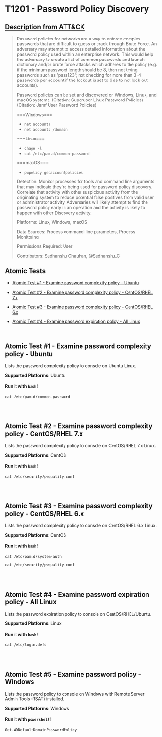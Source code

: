 # T1201 - Password Policy Discovery
## [Description from ATT&CK](https://attack.mitre.org/wiki/Technique/T1201)
<blockquote>Password policies for networks are a way to enforce complex passwords that are difficult to guess or crack through Brute Force. An adversary may attempt to access detailed information about the password policy used within an enterprise network. This would help the adversary to create a list of common passwords and launch dictionary and/or brute force attacks which adheres to the policy (e.g. if the minimum password length should be 8, then not trying passwords such as 'pass123'; not checking for more than 3-4 passwords per account if the lockout is set to 6 as to not lock out accounts).

Password policies can be set and discovered on Windows, Linux, and macOS systems. (Citation: Superuser Linux Password Policies) (Citation: Jamf User Password Policies)

===Windows===
* <code>net accounts</code>
* <code>net accounts /domain</code>

===Linux===
* <code>chage -l <username></code>
* <code>cat /etc/pam.d/common-password</code>

===macOS===
* <code>pwpolicy getaccountpolicies</code>

Detection: Monitor processes for tools and command line arguments that may indicate they're being used for password policy discovery. Correlate that activity with other suspicious activity from the originating system to reduce potential false positives from valid user or administrator activity. Adversaries will likely attempt to find the password policy early in an operation and the activity is likely to happen with other Discovery activity.

Platforms: Linux, Windows, macOS

Data Sources: Process command-line parameters, Process Monitoring

Permissions Required: User

Contributors: Sudhanshu Chauhan, @Sudhanshu_C</blockquote>

## Atomic Tests

- [Atomic Test #1 - Examine password complexity policy - Ubuntu](#atomic-test-1---examine-password-complexity-policy---ubuntu)

- [Atomic Test #2 - Examine password complexity policy - CentOS/RHEL 7.x](#atomic-test-2---examine-password-complexity-policy---centosrhel-7x)

- [Atomic Test #3 - Examine password complexity policy - CentOS/RHEL 6.x](#atomic-test-3---examine-password-complexity-policy---centosrhel-6x)

- [Atomic Test #4 - Examine password expiration policy - All Linux](#atomic-test-4---examine-password-expiration-policy---all-linux)


<br/>

## Atomic Test #1 - Examine password complexity policy - Ubuntu
Lists the password complexity policy to console on Ubuntu Linux.

**Supported Platforms:** Ubuntu


#### Run it with `bash`!
```
cat /etc/pam.d/common-password
```
<br/>
<br/>

## Atomic Test #2 - Examine password complexity policy - CentOS/RHEL 7.x
Lists the password complexity policy to console on CentOS/RHEL 7.x Linux.

**Supported Platforms:** CentOS


#### Run it with `bash`!
```
cat /etc/security/pwquality.conf
```
<br/>
<br/>

## Atomic Test #3 - Examine password complexity policy - CentOS/RHEL 6.x
Lists the password complexity policy to console on CentOS/RHEL 6.x Linux.

**Supported Platforms:** CentOS


#### Run it with `bash`!
```
cat /etc/pam.d/system-auth

cat /etc/security/pwquality.conf
```
<br/>
<br/>

## Atomic Test #4 - Examine password expiration policy - All Linux
Lists the password expiration policy to console on CentOS/RHEL/Ubuntu.

**Supported Platforms:** Linux


#### Run it with `bash`!
```
cat /etc/login.defs
```
<br/>
<br/>

## Atomic Test #5 - Examine password policy - Windows
Lists the password policy to console on Windows with Remote Server Admin Tools (RSAT) installed.

**Supported Platforms:** Windows


#### Run it with `powershell`!
```
Get-ADDefaultDomainPasswordPolicy
```
<br/>
